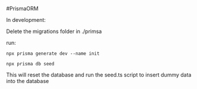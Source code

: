 #PrismaORM

In development:

Delete the migrations folder in ./primsa

run:

    npx prisma generate dev --name init

    npx prisma db seed

This will reset the database and run the seed.ts script to insert dummy data into the database
